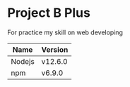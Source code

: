 # Project B Plus  
For practice my skill on web developing  
  
| Name   | Version  |
|--------|----------|
| Nodejs | v12.6.0  |
| npm    | v6.9.0   |
